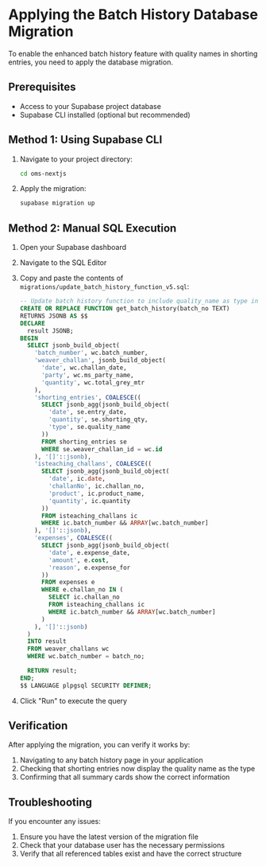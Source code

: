 # Applying the Batch History Database Migration

To enable the enhanced batch history feature with quality names in shorting entries, you need to apply the database migration.

## Prerequisites

- Access to your Supabase project database
- Supabase CLI installed (optional but recommended)

## Method 1: Using Supabase CLI

1. Navigate to your project directory:
   ```bash
   cd oms-nextjs
   ```

2. Apply the migration:
   ```bash
   supabase migration up
   ```

## Method 2: Manual SQL Execution

1. Open your Supabase dashboard
2. Navigate to the SQL Editor
3. Copy and paste the contents of `migrations/update_batch_history_function_v5.sql`:
   ```sql
   -- Update batch history function to include quality_name as type in shorting entries
   CREATE OR REPLACE FUNCTION get_batch_history(batch_no TEXT)
   RETURNS JSONB AS $$
   DECLARE
     result JSONB;
   BEGIN
     SELECT jsonb_build_object(
       'batch_number', wc.batch_number,
       'weaver_challan', jsonb_build_object(
         'date', wc.challan_date,
         'party', wc.ms_party_name,
         'quantity', wc.total_grey_mtr
       ),
       'shorting_entries', COALESCE((
         SELECT jsonb_agg(jsonb_build_object(
           'date', se.entry_date,
           'quantity', se.shorting_qty,
           'type', se.quality_name
         ))
         FROM shorting_entries se
         WHERE se.weaver_challan_id = wc.id
       ), '[]'::jsonb),
       'isteaching_challans', COALESCE((
         SELECT jsonb_agg(jsonb_build_object(
           'date', ic.date,
           'challanNo', ic.challan_no,
           'product', ic.product_name,
           'quantity', ic.quantity
         ))
         FROM isteaching_challans ic
         WHERE ic.batch_number && ARRAY[wc.batch_number]
       ), '[]'::jsonb),
       'expenses', COALESCE((
         SELECT jsonb_agg(jsonb_build_object(
           'date', e.expense_date,
           'amount', e.cost,
           'reason', e.expense_for
         ))
         FROM expenses e
         WHERE e.challan_no IN (
           SELECT ic.challan_no
           FROM isteaching_challans ic
           WHERE ic.batch_number && ARRAY[wc.batch_number]
         )
       ), '[]'::jsonb)
     )
     INTO result
     FROM weaver_challans wc
     WHERE wc.batch_number = batch_no;

     RETURN result;
   END;
   $$ LANGUAGE plpgsql SECURITY DEFINER;
   ```

4. Click "Run" to execute the query

## Verification

After applying the migration, you can verify it works by:

1. Navigating to any batch history page in your application
2. Checking that shorting entries now display the quality name as the type
3. Confirming that all summary cards show the correct information

## Troubleshooting

If you encounter any issues:

1. Ensure you have the latest version of the migration file
2. Check that your database user has the necessary permissions
3. Verify that all referenced tables exist and have the correct structure
